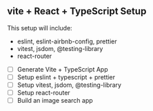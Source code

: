 ## vite + React + TypeScript Setup

This setup will include:
* eslint, eslint-airbnb-config, prettier
* vitest, jsdom, @testing-library
* react-router

* [ ] Generate Vite + TypeScript App
* [ ] Setup eslint + typescript + prettier
* [ ] Setup vitest, jsdom, @testing-library
* [ ] Setup react-router
* [ ] Build an image search app